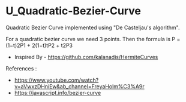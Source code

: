 # U_Quadratic-Bezier-Curve

Quadratic Bezier Curve implemented using "De Casteljau's algorithm".

For a quadratic bezier curve we need 3 points. Then the formula is P = (1−t)2P1 + 2(1−t)tP2 + t2P3

- Inspired By - https://github.com/kalanadis/HermiteCurves

References :
- https://www.youtube.com/watch?v=aVwxzDHniEw&ab_channel=FreyaHolm%C3%A9r
- https://javascript.info/bezier-curve
